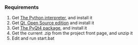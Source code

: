 ### Requirements ###

  1. Get [The Python interpreter](http://python.org/), and install it
  1. Get [Qt, Open Source edition](http://www.trolltech.com/qt) and install it
  1. Get [The PyQt4 package](http://www.riverbankcomputing.co.uk/pyqt/download.php), and install it
  1. Get the current .zip from the project front page, and unzip it
  1. Edit and run start.bat